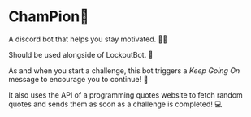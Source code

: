 # ChamPion🦾

A discord bot that helps you stay motivated. 💪🏻

Should be used alongside of LockoutBot. 👾

As and when you start a challenge, this bot triggers a *Keep Going On* message to encourage you to continue! 🥳

It also uses the API of a programming quotes website to fetch random quotes and sends them as soon as a challenge is completed! 💻
